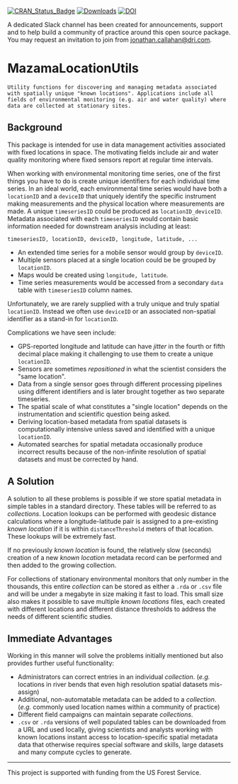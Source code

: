 [![CRAN\_Status\_Badge](http://www.r-pkg.org/badges/version/MazamaLocationUtils)](https://cran.r-project.org/package=MazamaLocationUtils)
[![Downloads](http://cranlogs.r-pkg.org/badges/MazamaLocationUtils)](https://cran.r-project.org/package=MazamaLocationUtils)
[![DOI](https://zenodo.org/badge/215816820.svg)](https://zenodo.org/badge/latestdoi/215816820)

A dedicated Slack channel has been created for announcements, support and to help build a community of practice around this open source package. You may request an invitation to join from jonathan.callahan@dri.com.

# MazamaLocationUtils

```
Utility functions for discovering and managing metadata associated 
with spatially unique "known locations". Applications include all 
fields of environmental monitoring (e.g. air and water quality) where 
data are collected at stationary sites.
```

## Background

This package is intended for use in data management activities
associated with fixed locations in space. The motivating fields include 
air and water quality monitoring where fixed sensors report at regular time 
intervals.

When working with environmental monitoring time series, one of the first things
you have to do is create unique identifiers for each individual time series. In 
an ideal world, each environmental time series would have both a 
`locationID` and a `deviceID` that uniquely identify the specific instrument 
making measurements and the physical location where measurements are made. A 
unique `timeseriesID` could
be produced as `locationID_deviceID`. Metadata associated with each
`timeseriesID` would contain basic information needed for downstream analysis
including at least:

`timeseriesID, locationID, deviceID, longitude, latitude, ...`

* An extended time series for a mobile sensor would group by `deviceID`.
* Multiple sensors placed at a single location could be be grouped by `locationID`.
* Maps would be created using `longitude, latitude`.
* Time series measurements would be accessed from a secondary `data` table with 
`timeseriesID` column names.

Unfortunately, we are rarely supplied with a truly unique and truly spatial 
`locationID`. Instead we often use `deviceID` or an associated non-spatial
identifier as a stand-in for `locationID`.

Complications we have seen include:

* GPS-reported longitude and latitude can have _jitter_ in the fourth or fifth 
decimal place making it challenging to use them to create a unique `locationID`.
* Sensors are sometimes _repositioned_ in what the scientist considers the "same 
location".
* Data from a single sensor goes through different processing pipelines using
different identifiers and is later brought together as two separate timeseries.
* The spatial scale of what constitutes a "single location" depends on the 
instrumentation and scientific question being asked.
* Deriving location-based metadata from spatial datasets is computationally 
intensive unless saved and identified with a unique `locationID`.
* Automated searches for spatial metadata occasionally produce incorrect results
because of the non-infinite resolution of spatial datasets and must be corrected
by hand.

## A Solution

A solution to all these problems is possible if we store spatial metadata in
simple tables in a standard directory. These tables will be referred to as 
_collections_. Location lookups can be performed with
geodesic distance calculations where a longitude-latitude pair is assigned to a pre-existing
_known location_ if it is within `distanceThreshold` meters of that location. 
These lookups will be extremely fast.

If no previously _known location_ is found, the relatively slow (seconds)
creation of a new _known location_ metadata record can be performed and then 
added to the growing collection.

For collections of stationary environmental monitors that only number in the 
thousands, this entire _collection_ can be stored as either a 
`.rda` or `.csv` file and will be under a megabyte in size making it fast to 
load. This small size also makes it possible to save multiple _known locations_ 
files, each created with different locations and different distance thresholds
to address the needs of different scientific studies.

## Immediate Advantages

Working in this manner will solve the problems initially mentioned but also 
provides further useful functionality:

* Administrators can correct entries in an individual _collection_.  (_e.g._ 
locations in river bends that even high resolution spatial datasets mis-assign)
* Additional, non-automatable metadata can be added to a _collection_. (_e.g._
commonly used location names within a community of practice)
* Different field campaigns can maintain separate _collections_.
* `.csv` or `.rda` versions of well populated tables can be downloaded from a
URL and used locally, giving scientists and analysts working with known locations 
instant access to location-specific spatial metadata data that otherwise requires 
special software and skills, large datasets and many compute cycles to generate.

----

This project is supported with funding from the US Forest Service.

